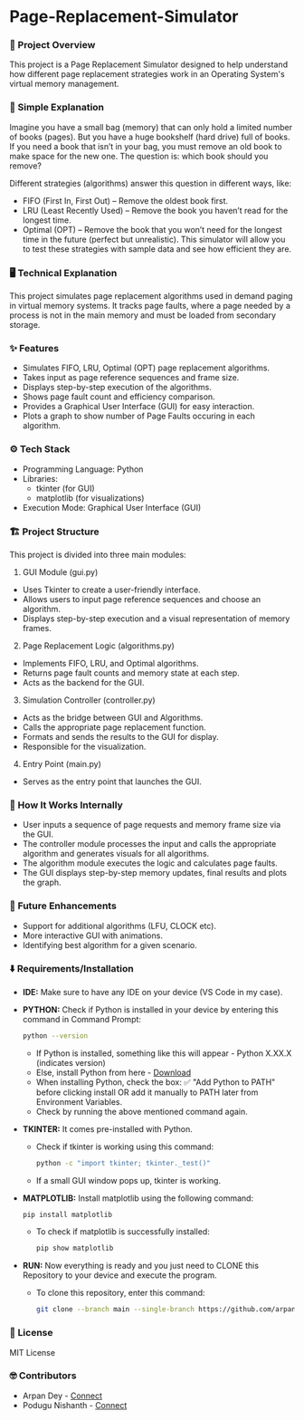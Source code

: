 # Page-Replacement-Simulator
### 📌 Project Overview
This project is a Page Replacement Simulator designed to help understand how different page replacement strategies work in an Operating System's virtual memory management.
### 🧸 Simple Explanation
Imagine you have a small bag (memory) that can only hold a limited number of books (pages). But you have a huge bookshelf (hard drive) full of books. If you need a book that isn’t in your bag, you must remove an old book to make space for the new one. The question is: which book should you remove?

Different strategies (algorithms) answer this question in different ways, like:
- FIFO (First In, First Out) – Remove the oldest book first.
- LRU (Least Recently Used) – Remove the book you haven’t read for the longest time.
- Optimal (OPT) – Remove the book that you won’t need for the longest time in the future (perfect but unrealistic).
This simulator will allow you to test these strategies with sample data and see how efficient they are.
### 🖥️ Technical Explanation
This project simulates page replacement algorithms used in demand paging in virtual memory systems. It tracks page faults, where a page needed by a process is not in the main memory and must be loaded from secondary storage.
### ✨ Features
- Simulates FIFO, LRU, Optimal (OPT) page replacement algorithms.
- Takes input as page reference sequences and frame size.
- Displays step-by-step execution of the algorithms.
- Shows page fault count and efficiency comparison.
- Provides a Graphical User Interface (GUI) for easy interaction.
- Plots a graph to show number of Page Faults occuring in each algorithm.
### ⚙️ Tech Stack
- Programming Language: Python
- Libraries:
  - tkinter (for GUI)
  - matplotlib (for visualizations)
- Execution Mode: Graphical User Interface (GUI)
### 🏗️ Project Structure
This project is divided into three main modules:
1. GUI Module (gui.py)
- Uses Tkinter to create a user-friendly interface.
- Allows users to input page reference sequences and choose an algorithm.
- Displays step-by-step execution and a visual representation of memory frames.
2. Page Replacement Logic (algorithms.py)
- Implements FIFO, LRU, and Optimal algorithms.
- Returns page fault counts and memory state at each step.
- Acts as the backend for the GUI.
3. Simulation Controller (controller.py)
- Acts as the bridge between GUI and Algorithms.
- Calls the appropriate page replacement function.
- Formats and sends the results to the GUI for display.
- Responsible for the visualization.
4. Entry Point (main.py)
- Serves as the entry point that launches the GUI.
### 🚀 How It Works Internally
- User inputs a sequence of page requests and memory frame size via the GUI.
- The controller module processes the input and calls the appropriate algorithm and generates visuals for all algorithms.
- The algorithm module executes the logic and calculates page faults.
- The GUI displays step-by-step memory updates, final results and plots the graph.
### 📌 Future Enhancements
- Support for additional algorithms (LFU, CLOCK etc).
- More interactive GUI with animations.
- Identifying best algorithm for a given scenario.
### ⬇️ Requirements/Installation
- <b>IDE:</b> Make sure to have any IDE on your device (VS Code in my case).
- <b>PYTHON:</b> Check if Python is installed in your device by entering this command in Command Prompt:
  
  ```sh
  python --version
  ```
  - If Python is installed, something like this will appear - Python X.XX.X (indicates version)
  - Else, install Python from here - [Download](https://www.python.org/downloads/)
  - When installing Python, check the box: ✅ "Add Python to PATH" before clicking install OR add it manually to PATH later from Environment Variables.
  - Check by running the above mentioned command again.
- <b>TKINTER:</b> It comes pre-installed with Python.
  - Check if tkinter is working using this command:
    
    ```sh
    python -c "import tkinter; tkinter._test()"
    ```
  - If a small GUI window pops up, tkinter is working.
- <b>MATPLOTLIB:</b> Install matplotlib using the following command:
  
  ```sh
  pip install matplotlib
  ```
  - To check if matplotlib is successfully installed:
    
    ```sh
    pip show matplotlib
    ```
- <b>RUN:</b> Now everything is ready and you just need to CLONE this Repository to your device and execute the program.
  - To clone this repository, enter this command:

    ```sh
    git clone --branch main --single-branch https://github.com/arpan-dey-xo/Page-Replacement-Simulator 
    ```
### 📜 License
MIT License
### 🤓 Contributors
- Arpan Dey - [Connect](https://github.com/arpan-dey-xo)
- Podugu Nishanth - [Connect](https://github.com/nishanth-podugu)

